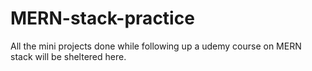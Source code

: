 # MERN-stack-practice
All the mini projects done while following up a udemy course on MERN stack will be sheltered here. 
